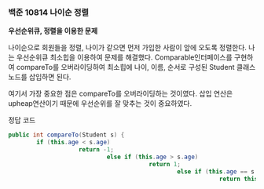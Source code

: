 ### 백준 10814 나이순 정렬

**우선순위큐, 정렬을 이용한 문제**

나이순으로 회원들을 정렬, 나이가 같으면 먼저 가입한 사람이 앞에 오도록 정렬한다. 나는 우선순위큐 최소힙을 이용하여 문제를 해결했다. Comparable인터페이스를 구현하여 compareTo를 오버라이딩하여 최소힙에 나이, 이름, 순서로 구성된 Student 클래스 노드를 삽입하면 된다. 

여기서 가장 중요한 점은 compareTo를 오버라이딩하는 것이였다.  삽입 연산은 upheap연산이기 때문에 우선순위를 잘 맞추는 것이 중요하였다. 

정답 코드

```java
public int compareTo(Student s) {
        if (this.age < s.age) 
                    return -1;
                            else if (this.age > s.age) 
                                        return 1;
                                                else if (this.age == s.age) 
                                                            return this.order < s.order ? -1 : 1;
                                                                    
                                                                            return 0;
                                                                            }
                                                                            ```

                                                                             처음에는 아래와 같은 코드로 작성했다.

                                                                             ```java
                                                                             if(this.age<s.age)
                                                                                        return -2;  
                                                                                        else if(this.age==s.age){
                                                                                            if(this.order<s.order)
                                                                                                    return -1;
                                                                                                        else
                                                                                                                return 0;
                                                                                                                }
                                                                                                                else
                                                                                                                    return 1;
                                                                                                                    ```

                                                                                                                    예제의 경우에는 문제가 없었는데 통과되지 못하였다. upheap연산 과정에서 우선순위에서 문제가 생긴 것 같다. 아무래도 compareTo에 대해 잘못 이해하고 있어서 별다른 생각없이 코드를 작성한게 발목을 잡았다.
